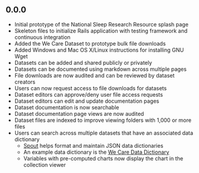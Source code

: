 ## 0.0.0

- Initial prototype of the National Sleep Research Resource splash page
- Skeleton files to initialize Rails application with testing framework and continuous integration
- Added the We Care Dataset to prototype bulk file downloads
- Added Windows and Mac OS X/Linux instructions for installing GNU Wget
- Datasets can be added and shared publicly or privately
- Datasets can be documented using markdown across multiple pages
- File downloads are now audited and can be reviewed by dataset creators
- Users can now request access to file downloads for datasets
- Dataset editors can approve/deny user file access requests
- Dataset editors can edit and update documentation pages
- Dataset documentation is now searchable
- Dataset documentation page views are now audited
- Dataset files are indexed to improve viewing folders with 1,000 or more files
- Users can search across multiple datasets that have an associated data dictionary
  - [Spout](https://github.com/sleepepi/spout) helps format and maintain JSON data dictionaries
  - An example data dictionary is the [We Care Data Dictionary](https://github.com/sleepepi/wecare-data-dictionary)
  - Variables with pre-computed charts now display the chart in the collection viewer
